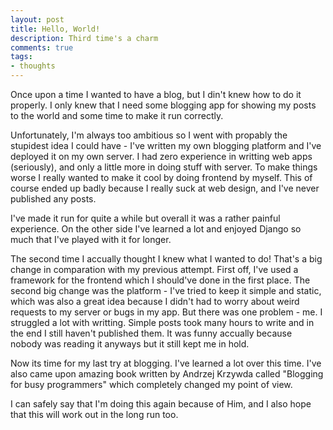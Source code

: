 ```yaml
---
layout: post
title: Hello, World!
description: Third time's a charm
comments: true
tags:
- thoughts
---
```


Once upon a time I wanted to have a blog, but I din't knew how to do it properly. I only knew that I need some blogging app for showing my posts to the world and some time to make it run correctly.

Unfortunately, I'm always too ambitious so I went with propably the stupidest idea I could have - I've written my own blogging platform and I've deployed it on my own server.
I had zero experience in writting web apps (seriously), and only a little more in doing stuff with server.
To make things worse I really wanted to make it cool by doing frontend by myself. This of course ended up badly because I really suck at web design, and I've never published any posts.

I've made it run for quite a while but overall it was a rather painful experience.
On the other side I've learned a lot and enjoyed Django so much that I've played with it for longer.

The second time I accually thought I knew what I wanted to do! That's a big change in comparation with my previous attempt.
First off, I've used a framework for the frontend which I should've done in the first place.
The second big change was the platform - I've tried to keep it simple and static, which was also a great idea because I didn't had to worry about weird requests to my server or bugs in my app.
But there was one problem - me. I struggled a lot with writting. Simple posts took many hours to write and in the end I still haven't published them. It was funny accually because nobody was reading it anyways but it still kept me in hold.

Now its time for my last try at blogging. I've learned a lot over this time. I've also came upon amazing book written by Andrzej Krzywda called "Blogging for busy programmers" which completely changed my point of view.

I can safely say that I'm doing this again because of Him, and I also hope that this will work out in the long run too.
